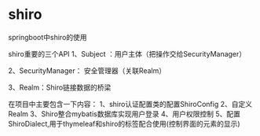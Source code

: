 # shiro

springboot中shiro的使用

shiro重要的三个API
  1、Subject ：用户主体（把操作交给SecurityManager）
  
  2、SecurityManager： 安全管理器（关联Realm）
  
  3、Realm：Shiro链接数据的桥梁
  
  
  
在项目中主要包含一下内容：
  1、shiro认证配置类的配置ShiroConfig
  2、自定义Realm
  3、Shiro整合mybatis数据库实现用户登录
  4、用户权限控制
  5、配置ShiroDialect,用于thymeleaf和shiro的标签配合使用(控制界面的元素的显示)

